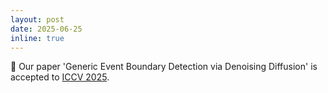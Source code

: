 ```yaml
---
layout: post
date: 2025-06-25
inline: true
---
```

📝 Our paper 'Generic Event Boundary Detection via Denoising Diffusion' is accepted to [ICCV 2025](https://cvpr.thecvf.com).
